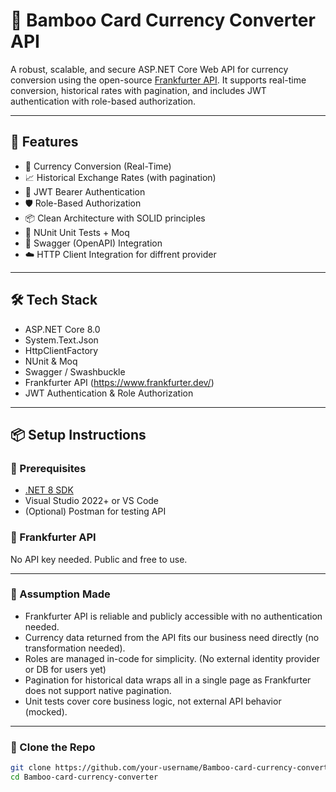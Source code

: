 # 💱 Bamboo Card Currency Converter API

A robust, scalable, and secure ASP.NET Core Web API for currency conversion using the open-source [Frankfurter API](https://www.frankfurter.dev/). It supports real-time conversion, historical rates with pagination, and includes JWT authentication with role-based authorization.

---

## 🚀 Features

- 🔄 Currency Conversion (Real-Time)
- 📈 Historical Exchange Rates (with pagination)
- 🔐 JWT Bearer Authentication
- 🛡️ Role-Based Authorization
- 📦 Clean Architecture with SOLID principles
- 🧪 NUnit Unit Tests + Moq
- 📑 Swagger (OpenAPI) Integration
- ☁️ HTTP Client Integration for diffrent provider

---

## 🛠️ Tech Stack

- ASP.NET Core 8.0
- System.Text.Json
- HttpClientFactory
- NUnit & Moq
- Swagger / Swashbuckle
- Frankfurter API (https://www.frankfurter.dev/)
- JWT Authentication & Role Authorization

---

## 📦 Setup Instructions

### 🔧 Prerequisites

- [.NET 8 SDK](https://dotnet.microsoft.com/en-us/download/dotnet/8.0)
- Visual Studio 2022+ or VS Code
- (Optional) Postman for testing API

### 🚨 Frankfurter API

No API key needed. Public and free to use.

---

### 🚨 Assumption Made

- Frankfurter API is reliable and publicly accessible with no authentication needed.
- Currency data returned from the API fits our business need directly (no transformation needed).
- Roles are managed in-code for simplicity. (No external identity provider or DB for users yet)
- Pagination for historical data wraps all in a single page as Frankfurter does not support native pagination.
- Unit tests cover core business logic, not external API behavior (mocked).

---

### 📁 Clone the Repo

```bash
git clone https://github.com/your-username/Bamboo-card-currency-converter.git
cd Bamboo-card-currency-converter


